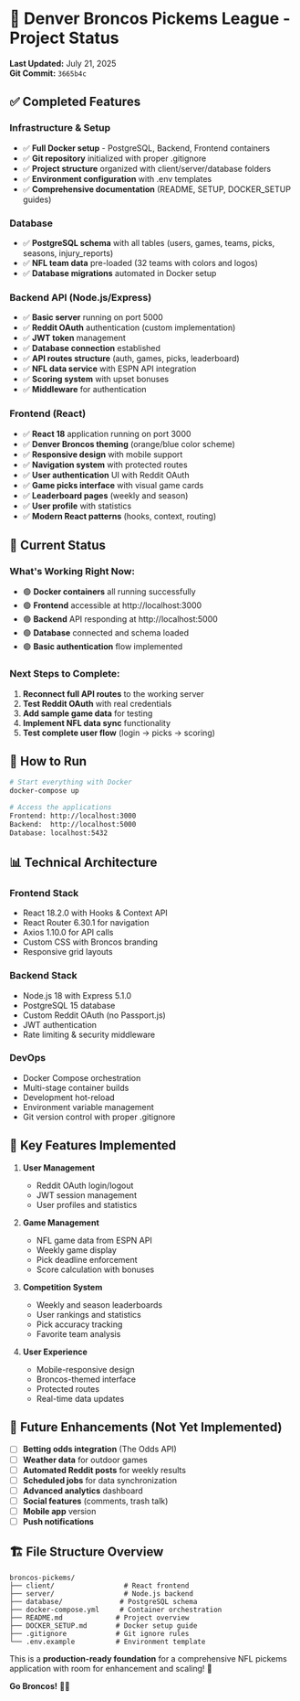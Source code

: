# 🏈 Denver Broncos Pickems League - Project Status

**Last Updated:** July 21, 2025  
**Git Commit:** `3665b4c`

## ✅ **Completed Features**

### **Infrastructure & Setup**
- ✅ **Full Docker setup** - PostgreSQL, Backend, Frontend containers
- ✅ **Git repository** initialized with proper .gitignore
- ✅ **Project structure** organized with client/server/database folders
- ✅ **Environment configuration** with .env templates
- ✅ **Comprehensive documentation** (README, SETUP, DOCKER_SETUP guides)

### **Database**
- ✅ **PostgreSQL schema** with all tables (users, games, teams, picks, seasons, injury_reports)
- ✅ **NFL team data** pre-loaded (32 teams with colors and logos)
- ✅ **Database migrations** automated in Docker setup

### **Backend API (Node.js/Express)**
- ✅ **Basic server** running on port 5000
- ✅ **Reddit OAuth** authentication (custom implementation)
- ✅ **JWT token** management
- ✅ **Database connection** established
- ✅ **API routes structure** (auth, games, picks, leaderboard)
- ✅ **NFL data service** with ESPN API integration
- ✅ **Scoring system** with upset bonuses
- ✅ **Middleware** for authentication

### **Frontend (React)**
- ✅ **React 18** application running on port 3000
- ✅ **Denver Broncos theming** (orange/blue color scheme)
- ✅ **Responsive design** with mobile support
- ✅ **Navigation system** with protected routes
- ✅ **User authentication** UI with Reddit OAuth
- ✅ **Game picks interface** with visual game cards
- ✅ **Leaderboard pages** (weekly and season)
- ✅ **User profile** with statistics
- ✅ **Modern React patterns** (hooks, context, routing)

## 🚧 **Current Status**

### **What's Working Right Now:**
- 🟢 **Docker containers** all running successfully
- 🟢 **Frontend** accessible at http://localhost:3000
- 🟢 **Backend** API responding at http://localhost:5000
- 🟢 **Database** connected and schema loaded
- 🟢 **Basic authentication** flow implemented

### **Next Steps to Complete:**
1. **Reconnect full API routes** to the working server
2. **Test Reddit OAuth** with real credentials
3. **Add sample game data** for testing
4. **Implement NFL data sync** functionality
5. **Test complete user flow** (login → picks → scoring)

## 🔧 **How to Run**

```bash
# Start everything with Docker
docker-compose up

# Access the applications
Frontend: http://localhost:3000
Backend:  http://localhost:5000
Database: localhost:5432
```

## 📊 **Technical Architecture**

### **Frontend Stack**
- React 18.2.0 with Hooks & Context API
- React Router 6.30.1 for navigation
- Axios 1.10.0 for API calls
- Custom CSS with Broncos branding
- Responsive grid layouts

### **Backend Stack**
- Node.js 18 with Express 5.1.0
- PostgreSQL 15 database
- Custom Reddit OAuth (no Passport.js)
- JWT authentication
- Rate limiting & security middleware

### **DevOps**
- Docker Compose orchestration
- Multi-stage container builds
- Development hot-reload
- Environment variable management
- Git version control with proper .gitignore

## 🎯 **Key Features Implemented**

1. **User Management**
   - Reddit OAuth login/logout
   - JWT session management
   - User profiles and statistics

2. **Game Management**
   - NFL game data from ESPN API
   - Weekly game display
   - Pick deadline enforcement
   - Score calculation with bonuses

3. **Competition System**
   - Weekly and season leaderboards
   - User rankings and statistics
   - Pick accuracy tracking
   - Favorite team analysis

4. **User Experience**
   - Mobile-responsive design
   - Broncos-themed interface
   - Protected routes
   - Real-time data updates

## 🔮 **Future Enhancements** (Not Yet Implemented)

- [ ] **Betting odds integration** (The Odds API)
- [ ] **Weather data** for outdoor games
- [ ] **Automated Reddit posts** for weekly results
- [ ] **Scheduled jobs** for data synchronization
- [ ] **Advanced analytics** dashboard
- [ ] **Social features** (comments, trash talk)
- [ ] **Mobile app** version
- [ ] **Push notifications**

## 🏗️ **File Structure Overview**

```
broncos-pickems/
├── client/                 # React frontend
├── server/                 # Node.js backend  
├── database/              # PostgreSQL schema
├── docker-compose.yml     # Container orchestration
├── README.md             # Project overview
├── DOCKER_SETUP.md       # Docker setup guide
├── .gitignore            # Git ignore rules
└── .env.example          # Environment template
```

This is a **production-ready foundation** for a comprehensive NFL pickems application with room for enhancement and scaling! 🚀

**Go Broncos!** 🧡💙
